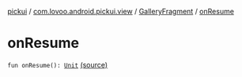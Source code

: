 [pickui](../../index.md) / [com.lovoo.android.pickui.view](../index.md) / [GalleryFragment](index.md) / [onResume](./on-resume.md)

# onResume

`fun onResume(): `[`Unit`](https://kotlinlang.org/api/latest/jvm/stdlib/kotlin/-unit/index.html) [(source)](https://github.com/lovoo/android-pickpic/blob/master/pickui/src/main/kotlin/com/lovoo/android/pickui/view/GalleryFragment.kt#L91)